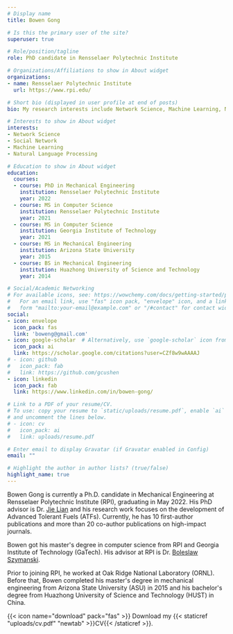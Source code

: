 ```yaml
---
# Display name
title: Bowen Gong

# Is this the primary user of the site?
superuser: true

# Role/position/tagline
role: PhD candidate in Rensselaer Polytechnic Institute

# Organizations/Affiliations to show in About widget
organizations:
- name: Rensselaer Polytechnic Institute
  url: https://www.rpi.edu/

# Short bio (displayed in user profile at end of posts)
bio: My research interests include Network Science, Machine Learning, Natural Language Processing, Parallel Computing, Finite Element Analysis.

# Interests to show in About widget
interests:
- Network Science
- Social Network
- Machine Learning
- Natural Language Processing

# Education to show in About widget
education:
  courses:
  - course: PhD in Mechanical Engineering
    institution: Rensselaer Polytechnic Institute
    year: 2022
  - course: MS in Computer Science
    institution: Rensselaer Polytechnic Institute
    year: 2021
  - course: MS in Computer Science
    institution: Georgia Institute of Technology
    year: 2021
  - course: MS in Mechanical Engineering
    institution: Arizona State University
    year: 2015
  - course: BS in Mechanical Engineering
    institution: Huazhong University of Science and Technology
    year: 2014

# Social/Academic Networking
# For available icons, see: https://wowchemy.com/docs/getting-started/page-builder/#icons
#   For an email link, use "fas" icon pack, "envelope" icon, and a link in the
#   form "mailto:your-email@example.com" or "/#contact" for contact widget.
social:
- icon: envelope
  icon_pack: fas
  link: 'boweng@gmail.com'
- icon: google-scholar  # Alternatively, use `google-scholar` icon from `ai` icon pack
  icon_pack: ai
  link: https://scholar.google.com/citations?user=CZf8w9wAAAAJ
# - icon: github
#   icon_pack: fab
#   link: https://github.com/gcushen
- icon: linkedin
  icon_pack: fab
  link: https://www.linkedin.com/in/bowen-gong/

# Link to a PDF of your resume/CV.
# To use: copy your resume to `static/uploads/resume.pdf`, enable `ai` icons in `params.toml`, 
# and uncomment the lines below.
# - icon: cv
#   icon_pack: ai
#   link: uploads/resume.pdf

# Enter email to display Gravatar (if Gravatar enabled in Config)
email: ""

# Highlight the author in author lists? (true/false)
highlight_name: true
---
```

Bowen Gong is currently a Ph.D. candidate in Mechanical Engineering at Rensselaer Polytechnic Institute (RPI), graduating in May 2022. His PhD advisor is Dr. [Jie Lian](http://homepages.rpi.edu/~lianj/about.html) and his research work focuses on the development of Advanced Tolerant Fuels (ATFs). Currently, he has 10 first-author publications and more than 20 co-author publications on high-impact journals.

Bowen got his master's degree in computer science from RPI and Georgia Institute of Technology (GaTech). His advisor at RPI is Dr. [Boleslaw Szymanski](http://cs.rpi.edu/~szymansk/).

Prior to joining RPI, he worked at Oak Ridge National Laboratory (ORNL). Before that, Bowen completed his master's degree in mechanical engineering from Arizona State University (ASU) in 2015 and his bachelor's degree from Huazhong University of Science and Technology (HUST) in China.

{{< icon name="download" pack="fas" >}} Download my {{< staticref "uploads/cv.pdf" "newtab" >}}CV{{< /staticref >}}.
